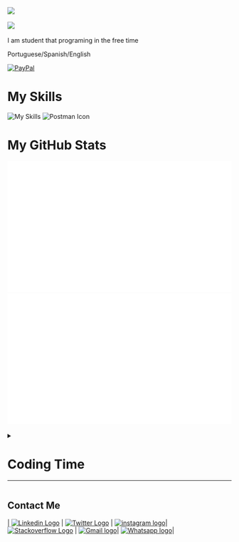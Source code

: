 ![](https://komarev.com/ghpvc/?username=feijoes)



![](https://capsule-render.vercel.app/api?type=transparent&fontColor=703ee5&text=feijoes&height=150&fontSize=100&desc=17%20years%20old%20Brazilian&descAlignY=80&descAlign=60)

I am student that programing in the free time 

Portuguese/Spanish/English

[![PayPal](https://img.shields.io/badge/PayPal-00457C?style=for-the-badge&logo=paypal&logoColor=white)](https://www.paypal.com/paypalme/joaoSMBR)


# My Skills
![My Skills](https://skillicons.dev/icons?i=html,nodejs,py,dotnet,cs,git,express,deno,nest,java,webpack,bootstrap,django,firebase,flask,heroku,prisma,mongodb,mysql,react,selenium,ts&theme=dark&perline=11)
<img src="https://user-images.githubusercontent.com/94744748/174678573-5e5f084c-d17a-4002-8f09-6c9885fb0823.svg" width="48px" alt="Postman Icon"/>

 # My GitHub Stats
![image](https://raw.githubusercontent.com/feijoes/feijoes/master/generated/overview.svg#gh-dark-mode-only)
![image](https://raw.githubusercontent.com/feijoes/feijoes/master/generated/languages.svg#gh-dark-mode-only)



<details>
  <summary><h1>Coding Time</h1>  
  <hr> </summary>
   <img src="https://github-readme-stats.vercel.app/api/wakatime?username=feijoes&theme=dark" alt="wakatime stats">
</details>


## Contact Me
| [<img src="https://github.com/TheDudeThatCode/TheDudeThatCode/blob/master/Assets/Linkedin.svg" alt="Linkedin Logo" width="32">](https://www.linkedin.com/in/pedrocaladomoura/) | [<img src="https://github.com/TheDudeThatCode/TheDudeThatCode/blob/master/Assets/Twitter.svg" alt="Twitter Logo" width="32">](https://twitter.com/Feijoes_P) | [<img src="https://github.com/TheDudeThatCode/TheDudeThatCode/blob/master/Assets/Instagram.svg" alt="instagram logo" width="32">](https://www.instagram.com/pedrocaladomoura/)|[<img src="https://cdn.svgporn.com/logos/stackoverflow-icon.svg" alt="Stackoverflow Logo" width="28">](https://stackoverflow.com/users/15676155/pedro-calado-moura) | [<img src="https://github.com/TheDudeThatCode/TheDudeThatCode/blob/master/Assets/Gmail.svg" alt="Gmail logo" height="32">](mailto:pcaladomoura@gmail.com)| [<img src="https://www.speaktech.in/themes/images/whatsapp-icon.png" alt="Whatsapp logo" height="32">](https://web.whatsapp.com/send?phone=598091363661)|
